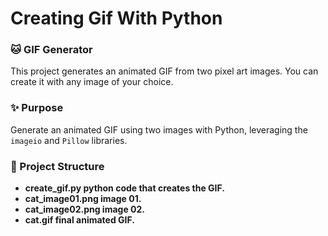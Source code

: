 # Creating Gif With Python

### 🐱 GIF Generator

This project generates an animated GIF from two pixel art images. You can create it with any image of your choice.

### ✨ Purpose

Generate an animated GIF using two images with Python, leveraging the `imageio` and `Pillow` libraries.

### 📁 Project Structure
 - <b>create_gif.py<b> python code that creates the GIF.
 - <b>cat_image01.png<b> image 01.
 - <b>cat_image02.png<b> image 02.
 - <b>cat.gif<b> final animated GIF.
